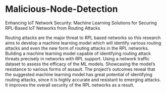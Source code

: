 # Malicious-Node-Detection

Enhancing IoT Network Security: Machine Learning Solutions for Securing RPL-Based IoT Networks from Routing Attacks

Routing attacks are the major threat to RPL based networks so this research aims to develop a machine learning model which will identify various routing attacks and even the new form of routing attacks in the RPL networks. Building a machine learning model capable of identifying routing attack threats precisely in networks with RPL support. Using a network traffic dataset to assess the efficacy of the ML models. Showcasing the model’s resistance to various forms of assault. The project’s outcomes reveal that the suggested machine learning model has great potential of identifying routing attacks, since it is highly accurate and resistant to emerging attacks. It improves the overall security of the RPL networks as a result.
